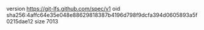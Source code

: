 version https://git-lfs.github.com/spec/v1
oid sha256:4affc64e35e048e88629818387b4196d798f9dcfa394d0605893a5f0215dae12
size 7013
